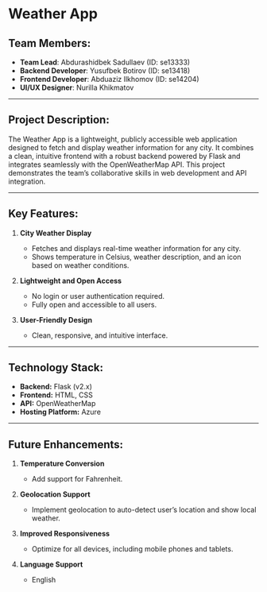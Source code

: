 # Weather App

## Team Members:
- **Team Lead**: Abdurashidbek Sadullaev (ID: se13333)  
- **Backend Developer**: Yusufbek Botirov (ID: se13418)  
- **Frontend Developer**: Abduaziz Ilkhomov (ID: se14204)  
- **UI/UX Designer**: Nurilla Khikmatov  

---

## Project Description:
The Weather App is a lightweight, publicly accessible web application designed to fetch and display weather information for any city. It combines a clean, intuitive frontend with a robust backend powered by Flask and integrates seamlessly with the OpenWeatherMap API. This project demonstrates the team’s collaborative skills in web development and API integration.

---

## Key Features:
1. **City Weather Display**  
   - Fetches and displays real-time weather information for any city.  
   - Shows temperature in Celsius, weather description, and an icon based on weather conditions.

2. **Lightweight and Open Access**  
   - No login or user authentication required.  
   - Fully open and accessible to all users.

3. **User-Friendly Design**  
   - Clean, responsive, and intuitive interface.

---

## Technology Stack:
- **Backend:** Flask (v2.x)  
- **Frontend:** HTML, CSS  
- **API:** OpenWeatherMap  
- **Hosting Platform:** Azure  

---

## Future Enhancements:
1. **Temperature Conversion**  
   - Add support for Fahrenheit.

2. **Geolocation Support**  
   - Implement geolocation to auto-detect user’s location and show local weather.

3. **Improved Responsiveness**  
   - Optimize for all devices, including mobile phones and tablets.

4. **Language Support**  
   - English
